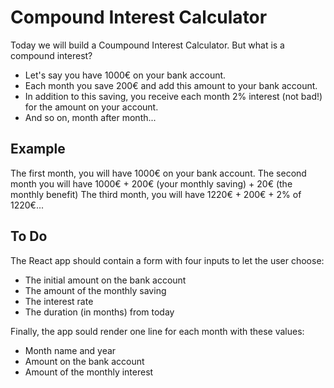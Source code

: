 # Compound Interest Calculator

Today we will build a Coumpound Interest Calculator. But what is a compound interest?

- Let's say you have 1000€ on your bank account.
- Each month you save 200€ and add this amount to your bank account.
- In addition to this saving, you receive each month 2% interest (not bad!) for the amount on your account.
- And so on, month after month...

## Example

The first month, you will have 1000€ on your bank account. The second month you will have 1000€ + 200€ (your monthly saving) + 20€ (the monthly benefit) The third month, you will have 1220€ + 200€ + 2% of 1220€...

## To Do

The React app should contain a form with four inputs to let the user choose:

- The initial amount on the bank account
- The amount of the monthly saving
- The interest rate
- The duration (in months) from today

Finally, the app sould render one line for each month with these values:

- Month name and year
- Amount on the bank account
- Amount of the monthly interest
